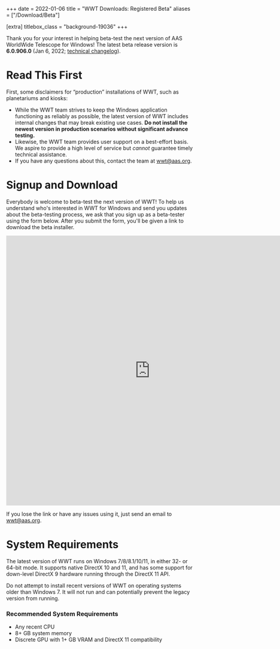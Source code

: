 +++
date = 2022-01-06
title = "WWT Downloads: Registered Beta"
aliases = ["/Download/Beta"]

[extra]
titlebox_class = "background-19036"
+++

Thank you for your interest in helping beta-test the next version of AAS
WorldWide Telescope for Windows! The latest beta release version is
**6.0.906.0** (Jan 6, 2022; [technical changelog][cl]).

[cl]: https://github.com/WorldWideTelescope/wwt-windows-client/blob/release/WWTExplorer3d/CHANGELOG.md


# Read This First

First, some disclaimers for “production” installations of WWT, such as
planetariums and kiosks:

- While the WWT team strives to keep the Windows application functioning as
  reliably as possible, the latest version of WWT includes internal changes that
  may break existing use cases. **Do not install the newest version in
  production scenarios without significant advance testing.**
- Likewise, the WWT team provides user support on a best-effort basis. We aspire
  to provide a high level of service but *cannot* guarantee timely technical
  assistance.
- If you have any questions about this, contact the team at <a
  href="mailto:wwt@aas.org">wwt@aas.org</a>.


# Signup and Download

Everybody is welcome to beta-test the next version of WWT! To help us understand
who's interested in WWT for Windows and send you updates about the beta-testing
process, we ask that you sign up as a beta-tester using the form below. After
you submit the form, you'll be given a link to download the beta installer.

<iframe
  src="https://docs.google.com/forms/d/e/1FAIpQLScKug_Y7Y30AMBpQX3gSubXQYxZNEKxnwkr3vy7xDHSX8Lv3w/viewform?embedded=true"
  width="768" height="720" frameborder="0" marginheight="0" marginwidth="0">Loading …</iframe>

If you lose the link or have any issues using it, just send an email to <a
  href="mailto:wwt@aas.org">wwt@aas.org</a>.


# System Requirements

The latest version of WWT runs on Windows 7/8/8.1/10/11, in either 32- or 64-bit
mode. It supports native DirectX 10 and 11, and has some support for down-level
DirectX 9 hardware running through the DirectX 11 API.

Do not attempt to install recent versions of WWT on operating systems older than
Windows 7. It will not run and can potentially prevent the legacy version from
running.

### Recommended System Requirements

- Any recent CPU
- 8+ GB system memory
- Discrete GPU with 1+ GB VRAM and DirectX 11 compatibility
